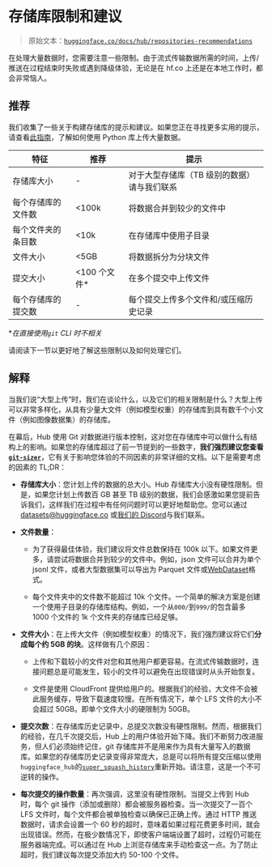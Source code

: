 # 存储库限制和建议

> 原始文本：[`huggingface.co/docs/hub/repositories-recommendations`](https://huggingface.co/docs/hub/repositories-recommendations)

在处理大量数据时，您需要注意一些限制。由于流式传输数据所需的时间，上传/推送在过程结束时失败或遇到降级体验，无论是在 hf.co 上还是在本地工作时，都会非常恼人。

## 推荐

我们收集了一些关于构建存储库的提示和建议。如果您正在寻找更多实用的提示，请查看[此指南](https://huggingface.co/docs/huggingface_hub/main/en/guides/upload#tips-and-tricks-for-large-uploads)，了解如何使用 Python 库上传大量数据。

| 特征 | 推荐 | 提示 |
| --- | --- | --- |
| 存储库大小 | - | 对于大型存储库（TB 级别的数据）请与我们联系 |
| 每个存储库的文件数 | <100k | 将数据合并到较少的文件中 |
| 每个文件夹的条目数 | <10k | 在存储库中使用子目录 |
| 文件大小 | <5GB | 将数据拆分为分块文件 |
| 提交大小 | <100 个文件* | 在多个提交中上传文件 |
| 每个存储库的提交数 | - | 每个提交上传多个文件和/或压缩历史记录 |

**在直接使用`git` CLI 时不相关*

请阅读下一节以更好地了解这些限制以及如何处理它们。

## 解释

当我们说“大型上传”时，我们在谈论什么，以及它们的相关限制是什么？大型上传可以非常多样化，从具有少量大文件（例如模型权重）的存储库到具有数千个小文件（例如图像数据集）的存储库。

在幕后，Hub 使用 Git 对数据进行版本控制，这对您在存储库中可以做什么有结构上的影响。如果您的存储库超过了前一节提到的一些数字，**我们强烈建议您查看[`git-sizer`](https://github.com/github/git-sizer)**，它有关于影响您体验的不同因素的非常详细的文档。以下是需要考虑的因素的 TL;DR：

+   **存储库大小**：您计划上传的数据的总大小。Hub 存储库大小没有硬性限制。但是，如果您计划上传数百 GB 甚至 TB 级别的数据，我们会感激如果您提前告诉我们，这样我们在过程中有任何问题时可以更好地帮助您。您可以通过 datasets@huggingface.co 或[我们的 Discord](http://hf.co/join/discord)与我们联系。

+   **文件数量**：

    +   为了获得最佳体验，我们建议将文件总数保持在 100k 以下。如果文件更多，请尝试将数据合并到较少的文件中。例如，json 文件可以合并为单个 jsonl 文件，或者大型数据集可以导出为 Parquet 文件或[WebDataset](https://github.com/webdataset/webdataset)格式。

    +   每个文件夹中的文件数不能超过 10k 个文件。一个简单的解决方案是创建一个使用子目录的存储库结构。例如，一个从`000/`到`999/`的包含最多 1000 个文件的 1k 个文件夹的存储库已经足够。

+   **文件大小**：在上传大文件（例如模型权重）的情况下，我们强烈建议将它们**分成每个约 5GB 的块**。这样做有几个原因：

    +   上传和下载较小的文件对您和其他用户都更容易。在流式传输数据时，连接问题总是可能发生，较小的文件可以避免在出现错误时从头开始恢复。

    +   文件是使用 CloudFront 提供给用户的。根据我们的经验，大文件不会被此服务缓存，导致下载速度较慢。在所有情况下，单个 LFS 文件的大小不会超过 50GB。即单个文件大小的硬限制为 50GB。

+   **提交次数**：在存储库历史记录中，总提交次数没有硬性限制。然而，根据我们的经验，在几千次提交后，Hub 上的用户体验开始下降。我们不断努力改进服务，但人们必须始终记住，git 存储库并不是用来作为具有大量写入的数据库。如果您的存储库历史记录变得非常庞大，总是可以将所有提交压缩以使用`huggingface_hub`的[`super_squash_history`](https://huggingface.co/docs/huggingface_hub/main/en/package_reference/hf_api#huggingface_hub.HfApi.super_squash_history)重新开始。请注意，这是一个不可逆转的操作。

+   **每次提交的操作数量**：再次强调，这里没有硬性限制。当提交上传到 Hub 时，每个 git 操作（添加或删除）都会被服务器检查。当一次提交了一百个 LFS 文件时，每个文件都会被单独检查以确保已正确上传。通过 HTTP 推送数据时，请求会设置一个 60 秒的超时，意味着如果过程花费更多时间，就会出现错误。然而，在极少数情况下，即使客户端端设置了超时，过程仍可能在服务器端完成。可以通过在 Hub 上浏览存储库来手动检查这一点。为了防止超时，我们建议每次提交添加大约 50-100 个文件。
